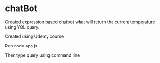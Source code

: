 # chatBot

Created expression based chatbot what will return the current temperature using YQL query.

Created using Udemy course

Run node app.js

Then type query using command line.
